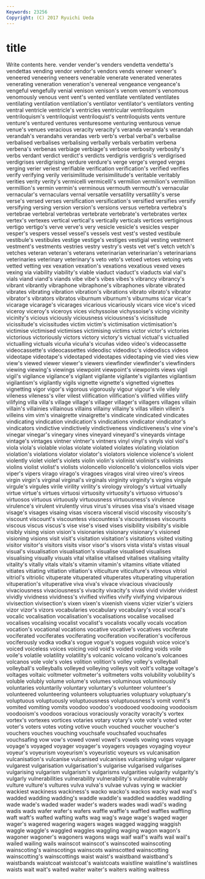 ```yaml
---
Keywords: 23256 
Copyright: (C) 2017 Ryuichi Ueda
---
```


# title

Write contents here.
vender vender's venders vendetta
vendetta's vendettas vending vendor vendor's vendors vends veneer veneer's veneered
veneering veneers venerable venerate venerated venerates venerating veneration veneration's venereal
vengeance vengeance's vengeful vengefully venial venison venison's venom venom's venomous
venomously venous vent vent's vented ventilate ventilated ventilates ventilating ventilation
ventilation's ventilator ventilator's ventilators venting ventral ventricle ventricle's ventricles ventricular
ventriloquism ventriloquism's ventriloquist ventriloquist's ventriloquists vents venture venture's ventured ventures
venturesome venturing venturous venue venue's venues veracious veracity veracity's veranda
veranda's verandah verandah's verandahs verandas verb verb's verbal verbal's verbalise
verbalised verbalises verbalising verbally verbals verbatim verbena verbena's verbenas verbiage
verbiage's verbose verbosity verbosity's verbs verdant verdict verdict's verdicts verdigris
verdigris's verdigrised verdigrises verdigrising verdure verdure's verge verge's verged verges
verging verier veriest verifiable verification verification's verified verifies verify verifying
verily verisimilitude verisimilitude's veritable veritably verities verity verity's vermicelli vermicelli's
vermilion vermilion's vermillion vermillion's vermin vermin's verminous vermouth vermouth's vernacular
vernacular's vernaculars vernal versatile versatility versatility's verse verse's versed verses
versification versification's versified versifies versify versifying versing version version's versions
versus vertebra vertebra's vertebrae vertebral vertebras vertebrate vertebrate's vertebrates vertex
vertex's vertexes vertical vertical's vertically verticals vertices vertiginous vertigo vertigo's
verve verve's very vesicle vesicle's vesicles vesper vesper's vespers vessel
vessel's vessels vest vest's vested vestibule vestibule's vestibules vestige vestige's
vestiges vestigial vesting vestment vestment's vestments vestries vestry vestry's vests
vet vet's vetch vetch's vetches veteran veteran's veterans veterinarian veterinarian's
veterinarians veterinaries veterinary veterinary's veto veto's vetoed vetoes vetoing vets
vetted vetting vex vexation vexation's vexations vexatious vexed vexes vexing
via viability viability's viable viaduct viaduct's viaducts vial vial's vials
viand viand's viands vibe vibe's vibes vibes's vibrancy vibrancy's vibrant
vibrantly vibraphone vibraphone's vibraphones vibrate vibrated vibrates vibrating vibration vibration's
vibrations vibrato vibrato's vibrator vibrator's vibrators vibratos viburnum viburnum's viburnums
vicar vicar's vicarage vicarage's vicarages vicarious vicariously vicars vice vice's
viced viceroy viceroy's viceroys vices vichyssoise vichyssoise's vicing vicinity vicinity's
vicious viciously viciousness viciousness's vicissitude vicissitude's vicissitudes victim victim's victimisation
victimisation's victimise victimised victimises victimising victims victor victor's victories victorious
victoriously victors victory victory's victual victual's victualled victualling victuals vicuña
vicuña's vicuñas video video's videocassette videocassette's videocassettes videodisc videodisc's videodiscs
videos videotape videotape's videotaped videotapes videotaping vie vied vies view
view's viewed viewer viewer's viewers viewfinder viewfinder's viewfinders viewing viewing's
viewings viewpoint viewpoint's viewpoints views vigil vigil's vigilance vigilance's vigilant
vigilante vigilante's vigilantes vigilantism vigilantism's vigilantly vigils vignette vignette's vignetted
vignettes vignetting vigor vigor's vigorous vigorously vigour vigour's vile vilely
vileness vileness's viler vilest vilification vilification's vilified vilifies vilify vilifying
villa villa's village village's villager villager's villagers villages villain villain's
villainies villainous villains villainy villainy's villas villein villein's villeins vim
vim's vinaigrette vinaigrette's vindicate vindicated vindicates vindicating vindication vindication's vindications
vindicator vindicator's vindicators vindictive vindictively vindictiveness vindictiveness's vine vine's vinegar
vinegar's vinegary vines vineyard vineyard's vineyards vintage vintage's vintages vintner
vintner's vintners vinyl vinyl's vinyls viol viol's viola viola's violable
violas violate violated violates violating violation violation's violations violator violator's
violators violence violence's violent violently violet violet's violets violin violin's
violinist violinist's violinists violins violist violist's violists violoncello violoncello's violoncellos
viols viper viper's vipers virago virago's viragoes viragos viral vireo
vireo's vireos virgin virgin's virginal virginal's virginals virginity virginity's virgins
virgule virgule's virgules virile virility virility's virology virology's virtual virtually
virtue virtue's virtues virtuosi virtuosity virtuosity's virtuoso virtuoso's virtuosos virtuous
virtuously virtuousness virtuousness's virulence virulence's virulent virulently virus virus's viruses
visa visa's visaed visage visage's visages visaing visas viscera visceral
viscid viscosity viscosity's viscount viscount's viscountess viscountess's viscountesses viscounts viscous
viscus viscus's vise vise's vised vises visibility visibility's visible visibly
vising vision vision's visionaries visionary visionary's visioned visioning visions visit
visit's visitation visitation's visitations visited visiting visitor visitor's visitors visits
visor visor's visors vista vista's vistas visual visual's visualisation visualisation's
visualise visualised visualises visualising visually visuals vital vitalise vitalised vitalises
vitalising vitality vitality's vitally vitals vitals's vitamin vitamin's vitamins vitiate
vitiated vitiates vitiating vitiation vitiation's viticulture viticulture's vitreous vitriol vitriol's
vitriolic vituperate vituperated vituperates vituperating vituperation vituperation's vituperative viva viva's
vivace vivacious vivaciously vivaciousness vivaciousness's vivacity vivacity's vivas vivid vivider
vividest vividly vividness vividness's vivified vivifies vivify vivifying viviparous vivisection
vivisection's vixen vixen's vixenish vixens vizier vizier's viziers vizor vizor's
vizors vocabularies vocabulary vocabulary's vocal vocal's vocalic vocalisation vocalisation's vocalisations
vocalise vocalised vocalises vocalising vocalist vocalist's vocalists vocally vocals vocation
vocation's vocational vocations vocative vocative's vocatives vociferate vociferated vociferates vociferating
vociferation vociferation's vociferous vociferously vodka vodka's vogue vogue's vogues voguish
voice voice's voiced voiceless voices voicing void void's voided voiding
voids voile voile's volatile volatility volatility's volcanic volcano volcano's volcanoes
volcanos vole vole's voles volition volition's volley volley's volleyball volleyball's
volleyballs volleyed volleying volleys volt volt's voltage voltage's voltages voltaic
voltmeter voltmeter's voltmeters volts volubility volubility's voluble volubly volume volume's
volumes voluminous voluminously voluntaries voluntarily voluntary voluntary's volunteer volunteer's volunteered
volunteering volunteers voluptuaries voluptuary voluptuary's voluptuous voluptuously voluptuousness voluptuousness's vomit
vomit's vomited vomiting vomits voodoo voodoo's voodooed voodooing voodooism voodooism's
voodoos voracious voraciously voracity voracity's vortex vortex's vortexes vortices votaries
votary votary's vote vote's voted voter voter's voters votes voting
votive vouch vouched voucher voucher's vouchers vouches vouching vouchsafe vouchsafed
vouchsafes vouchsafing vow vow's vowed vowel vowel's vowels vowing vows
voyage voyage's voyaged voyager voyager's voyagers voyages voyaging voyeur voyeur's
voyeurism voyeurism's voyeuristic voyeurs vs vulcanisation vulcanisation's vulcanise vulcanised vulcanises
vulcanising vulgar vulgarer vulgarest vulgarisation vulgarisation's vulgarise vulgarised vulgarises vulgarising
vulgarism vulgarism's vulgarisms vulgarities vulgarity vulgarity's vulgarly vulnerabilities vulnerability vulnerability's
vulnerable vulnerably vulture vulture's vultures vulva vulva's vulvae vulvas vying
w wackier wackiest wackiness wackiness's wacko wacko's wackos wacky wad
wad's wadded wadding wadding's waddle waddle's waddled waddles waddling wade
wade's waded wader wader's waders wades wadi wadi's wading wadis
wads wafer wafer's wafers waffle waffle's waffled waffles waffling waft
waft's wafted wafting wafts wag wag's wage wage's waged wager
wager's wagered wagering wagers wages wagged wagging waggish waggle waggle's
waggled waggles waggling waging wagon wagon's wagoner wagoner's wagoners wagons
wags waif waif's waifs wail wail's wailed wailing wails wainscot
wainscot's wainscoted wainscoting wainscoting's wainscotings wainscots wainscotted wainscotting wainscotting's wainscottings
waist waist's waistband waistband's waistbands waistcoat waistcoat's waistcoats waistline waistline's
waistlines waists wait wait's waited waiter waiter's waiters waiting waitress
